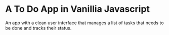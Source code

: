 # A To Do App in Vanillia Javascript

An app with a clean user interface that manages a list of tasks that needs to be done and tracks their status.
